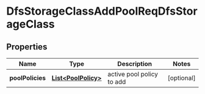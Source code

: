 # DfsStorageClassAddPoolReqDfsStorageClass

## Properties
Name | Type | Description | Notes
------------ | ------------- | ------------- | -------------
**poolPolicies** | [**List&lt;PoolPolicy&gt;**](PoolPolicy.md) | active pool policy to add |  [optional]
